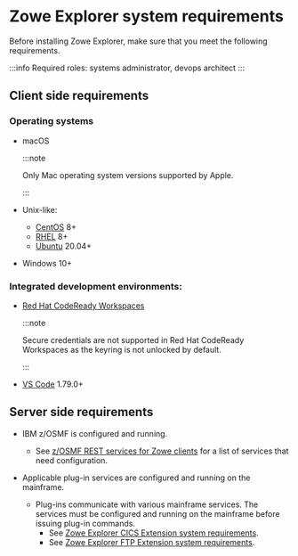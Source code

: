 # Zowe Explorer system requirements

Before installing Zowe Explorer, make sure that you meet the following requirements.

:::info Required roles: systems administrator, devops architect
:::

## Client side requirements

### Operating systems

- macOS

    :::note

    Only Mac operating system versions supported by Apple.

    :::
- Unix-like:
   - [CentOS](https://www.centos.org/) 8+
   - [RHEL](https://www.redhat.com/en/technologies/linux-platforms/enterprise-linux) 8+
   - [Ubuntu](https://ubuntu.com/) 20.04+
- Windows 10+

### Integrated development environments:

- [Red Hat CodeReady Workspaces](https://www.redhat.com/en/technologies/jboss-middleware/codeready-workspaces) 

    :::note

    Secure credentials are not supported in Red Hat CodeReady Workspaces as the keyring is not unlocked by default.

    :::
- [VS Code](https://code.visualstudio.com/) 1.79.0+

## Server side requirements

- IBM z/OSMF is configured and running.
	- See [z/OSMF REST services for Zowe clients](/user-guide/systemrequirements-zosmf/#zosmf-rest-services-for-the-zowe-cli) for a list of services that need configuration.
    
- Applicable plug-in services are configured and running on the mainframe.
    - Plug-ins communicate with various mainframe services. The services must be configured and running on the mainframe before issuing plug-in commands.
        * See [Zowe Explorer CICS Extension system requirements](../user-guide/ze-using-zowe-explorer-cics-ext#system-requirements).
        * See [Zowe Explorer FTP Extension system requirements](../user-guide/ze-ftp-using-ze-ftp-ext#system-requirements).
